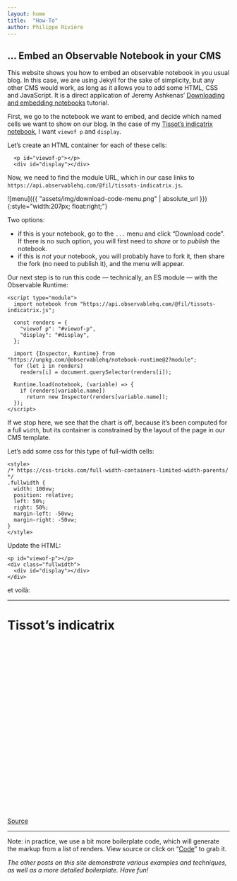 ```yaml
---
layout: home
title:  "How-To"
author: Philippe Rivière
---
```


## … Embed an Observable Notebook in your CMS

This website shows you how to embed an observable notebook in you usual blog. In this case, we are using Jekyll for the sake of simplicity, but any other CMS would work, as long as it allows you to add some HTML, CSS and JavaScript. It is a direct application of Jeremy Ashkenas’ [Downloading and embedding notebooks](https://observablehq.com/@jashkenas/downloading-and-embedding-notebooks) tutorial.

First, we go to the notebook we want to embed, and decide which named cells we want to show on our blog. In the case of my [Tissot’s indicatrix notebook](https://observablehq.com/@fil/tissots-indicatrix), I want 
`viewof p` and `display`.

Let’s create an HTML container for each of these cells: 

```
  <p id="viewof-p"></p>
  <div id="display"></div>
```

Now, we need to find the module URL, which in our case links to `https://api.observablehq.com/@fil/tissots-indicatrix.js`.

![menu]({{ "assets/img/download-code-menu.png" | absolute_url }}){:style="width:207px; float:right;"} <!-- as you can see I don't know jekyll -->

Two options:
- if this is your notebook, go to the `...` menu and click “Download code”. If there is no such option, you will first need to _share_ or to _publish_ the notebook.
- if this is _not_ your notebook, you will probably have to fork it, then share the fork (no need to publish it), and the menu will appear.

Our next step is to run this code — technically, an ES module — with the Observable Runtime:

```
<script type="module">
  import notebook from "https://api.observablehq.com/@fil/tissots-indicatrix.js";

  const renders = {
    "viewof p": "#viewof-p",
    "display": "#display",
  };

  import {Inspector, Runtime} from "https://unpkg.com/@observablehq/notebook-runtime@2?module";
  for (let i in renders)
    renders[i] = document.querySelector(renders[i]);

  Runtime.load(notebook, (variable) => {
    if (renders[variable.name])
      return new Inspector(renders[variable.name]);
  });
</script>
```

If we stop here, we see that the chart is off, because it’s been computed for a full `width`, but its container is constrained by the layout of the page in our CMS template. 

Let’s add some css for this type of full-width cells:

```
<style>
/* https://css-tricks.com/full-width-containers-limited-width-parents/ */
.fullwidth {
  width: 100vw;
  position: relative;
  left: 50%;
  right: 50%;
  margin-left: -50vw;
  margin-right: -50vw;
}
</style>
```

Update the HTML:
```
<p id="viewof-p"></p>
<div class="fullwidth">
  <div id="display"></div>
</div>
```

et voilà:


----

# Tissot’s indicatrix

<div id="visual"></div>

<script type="module">

  // NOTEBOOK CONFIGURATION
  import notebook from "https://api.observablehq.com/@fil/tissots-indicatrix.js";

  const target = document.querySelector("#visual");
  const renders = {
    "viewof p": "p",
    "display": "div.fullwidth",
  };


  // BOILERPLATE
  import {Inspector, Runtime} from "https://unpkg.com/@observablehq/notebook-runtime@2?module";
  for (let i in renders) {
    let s = renders[i], a = s.match(/^\w+/);
    if (a) {
      renders[i] = document.createElement(a[0]);
      target.appendChild(renders[i]);
      if (a = s.match(/\.(\w+)$/))
        renders[i].className = a[1]; 
    }
    else
      renders[i] = document.querySelector(renders[i]);
  }
  Runtime.load(notebook, (variable) => {
    if (renders[variable.name]) {
      return new Inspector(renders[variable.name]);
    } else {
      // return true; // uncomment to run hidden cells
    }
  });
</script>


<style>
/* https://css-tricks.com/full-width-containers-limited-width-parents/ */
.fullwidth {
  width: 100vw;
  position: relative;
  left: 50%;
  right: 50%;
  margin-left: -50vw;
  margin-right: -50vw;
}
#visual { min-height: 40vw }
</style>

[Source](https://observablehq.com/@fil/tissots-indicatrix)


----

Note: in practice, we use a bit more boilerplate code, which will generate the markup from a list of renders. View source or click on “[Code](./code)” to grab it.


_The other posts on this site demonstrate various examples and techniques, as well as a more detailed boilerplate. Have fun!_

> 